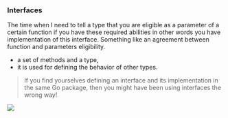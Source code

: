 ### Interfaces

The time when I need to tell a type that you are eligible as a parameter of a certain function if you have these required abilities in other words you have implementation of this interface. Something like an agreement between function and parameters eligibility.

- a set of methods and a type,
- it is used for defining the behavior of other types.

> If you find yourselves defining an interface and its implementation in the
> same Go package, then you might have been using interfaces the wrong
> way!

![](image.png)
